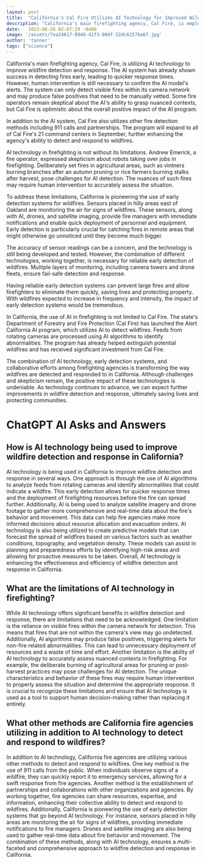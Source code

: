 ```yaml
---
layout: post
title:  "California's Cal Fire Utilizes AI Technology for Improved Wildfire Detection"
description: "California's main firefighting agency, Cal Fire, is employing advanced AI technology to enhance their wildfire detection and response efforts. With the success of early fire detection and collaboration among firefighting agencies, the impact of AI technology is transforming the landscape of firefighting in California."
date:   2023-08-26 02:07:29 -0400
image: '/assets/7ea24617-8940-41f3-804f-52dc6257ba6f.jpg'
author: 'tanner'
tags: ["science"]
---
```


California's main firefighting agency, Cal Fire, is utilizing AI technology to improve wildfire detection and response. The AI system has already shown success in detecting fires early, leading to quicker response times. However, human intervention is still necessary to confirm the AI model's alerts. The system can only detect visible fires within its camera network and may produce false positives that need to be manually vetted. Some fire operators remain skeptical about the AI's ability to grasp nuanced contexts, but Cal Fire is optimistic about the overall positive impact of the AI program.

In addition to the AI system, Cal Fire also utilizes other fire detection methods including 911 calls and partnerships. The program will expand to all of Cal Fire's 21 command centers in September, further enhancing the agency's ability to detect and respond to wildfires.

AI technology in firefighting is not without its limitations. Andrew Emerick, a fire operator, expressed skepticism about robots taking over jobs in firefighting. Deliberately set fires in agricultural areas, such as vintners burning branches after an autumn pruning or rice farmers burning stalks after harvest, pose challenges for AI detection. The nuances of such fires may require human intervention to accurately assess the situation.

To address these limitations, California is pioneering the use of early detection systems for wildfires. Sensors placed in hilly areas east of Oakland are monitoring the air for signs of wildfires. These sensors, along with AI, drones, and satellite imaging, provide fire managers with immediate notifications and enable quick deployment of personnel and equipment. Early detection is particularly crucial for catching fires in remote areas that might otherwise go unnoticed until they become much bigger.

The accuracy of sensor readings can be a concern, and the technology is still being developed and tested. However, the combination of different technologies, working together, is necessary for reliable early detection of wildfires. Multiple layers of monitoring, including camera towers and drone fleets, ensure fail-safe detection and response.

Having reliable early detection systems can prevent large fires and allow firefighters to eliminate them quickly, saving lives and protecting property. With wildfires expected to increase in frequency and intensity, the impact of early detection systems would be tremendous.

In California, the use of AI in firefighting is not limited to Cal Fire. The state's Department of Forestry and Fire Protection (Cal Fire) has launched the Alert California AI program, which utilizes AI to detect wildfires. Feeds from rotating cameras are processed using AI algorithms to identify abnormalities. The program has already helped extinguish potential wildfires and has received significant investment from Cal Fire.

The combination of AI technology, early detection systems, and collaborative efforts among firefighting agencies is transforming the way wildfires are detected and responded to in California. Although challenges and skepticism remain, the positive impact of these technologies is undeniable. As technology continues to advance, we can expect further improvements in wildfire detection and response, ultimately saving lives and protecting communities.


# ChatGPT AI Asks and Answers
## How is AI technology being used to improve wildfire detection and response in California?
AI technology is being used in California to improve wildfire detection and response in several ways. One approach is through the use of AI algorithms to analyze feeds from rotating cameras and identify abnormalities that could indicate a wildfire. This early detection allows for quicker response times and the deployment of firefighting resources before the fire can spread further. Additionally, AI is being used to analyze satellite imagery and drone footage to gather more comprehensive and real-time data about the fire's behavior and movement. This data can help fire agencies make more informed decisions about resource allocation and evacuation orders. AI technology is also being utilized to create predictive models that can forecast the spread of wildfires based on various factors such as weather conditions, topography, and vegetation density. These models can assist in planning and preparedness efforts by identifying high-risk areas and allowing for proactive measures to be taken. Overall, AI technology is enhancing the effectiveness and efficiency of wildfire detection and response in California.

## What are the limitations of AI technology in firefighting?
While AI technology offers significant benefits in wildfire detection and response, there are limitations that need to be acknowledged. One limitation is the reliance on visible fires within the camera network for detection. This means that fires that are not within the camera's view may go undetected. Additionally, AI algorithms may produce false positives, triggering alerts for non-fire related abnormalities. This can lead to unnecessary deployment of resources and a waste of time and effort. Another limitation is the ability of AI technology to accurately assess nuanced contexts in firefighting. For example, the deliberate burning of agricultural areas for pruning or post-harvest practices may pose challenges for AI detection. The unique characteristics and behavior of these fires may require human intervention to properly assess the situation and determine the appropriate response. It is crucial to recognize these limitations and ensure that AI technology is used as a tool to support human decision-making rather than replacing it entirely.

## What other methods are California fire agencies utilizing in addition to AI technology to detect and respond to wildfires?
In addition to AI technology, California fire agencies are utilizing various other methods to detect and respond to wildfires. One key method is the use of 911 calls from the public. When individuals observe signs of a wildfire, they can quickly report it to emergency services, allowing for a swift response from fire agencies. Another method is the establishment of partnerships and collaborations with other organizations and agencies. By working together, fire agencies can share resources, expertise, and information, enhancing their collective ability to detect and respond to wildfires. Additionally, California is pioneering the use of early detection systems that go beyond AI technology. For instance, sensors placed in hilly areas are monitoring the air for signs of wildfires, providing immediate notifications to fire managers. Drones and satellite imaging are also being used to gather real-time data about fire behavior and movement. The combination of these methods, along with AI technology, ensures a multi-faceted and comprehensive approach to wildfire detection and response in California.

